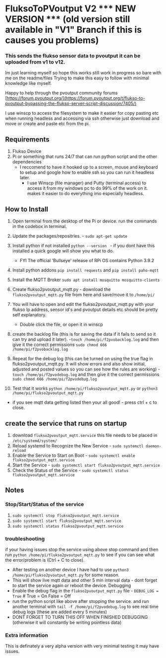 # FluksoToPVoutput V2 *** NEW VERSION *** (old version still available in "V1" Branch if this is causes you problems)
### This sends the flukso sensor data to pvoutput it can be uploaded from v1 to v12.

Im just learning myself so hope this works still work in progress so bare with me on the readme/files Trying to make this easy to follow with minimal knowledge like myself.

Happy to help through the pvoutput community forums [https://forum.pvoutput.org/](https://forum.pvoutput.org/t/flukso-to-pvoutput-bypassing-the-flukso-server-script-discussion/7405/)

I use winscp to access the filesystem to make it easier for copy pasting etc when running headless and accessing via ssh otherwise just download and move or create and paste etc from the pi.

## Requirements
1. Flukso Device
2. Pi or something that runs 24/7 that can run python script and the other dependencies
   - I reccomend to have it hooked up to a screen, mouse and keyboard to setup and google how to enable ssh so you can run it headless later.
     - I use Winscp (file manager) and Putty (terminal access) to access it from my windows pc to do 99% of the work on it. makes it easier to do everything imo especially headless.

## How to Install
1. Open terminal from the desktop of the Pi or device. run the commands in the codebox in terminal.
2. Update the packages/repositries. - `sudo apt-get update`
3. Install python if not installed `python --version ` - if you dont have this installed a quick google will show you what to do.
   - FYI The official 'Bullseye' release of RPi OS contains Python 3.9.2
4. Install python addons `pip install requests` and `pip install paho-mqtt`
5. Install the MQTT Broker `sudo apt install mosquitto mosquitto-clients`

6. Create flukso2pvoutput_mqtt.py - download the `flukso2pvoutput_mqtt.py` file from here and save/move it to `/home/pi/`

7. You will have to open and edit the flukso2pvoutput_mqtt.py with your flukso Ip address, sensor id's and pvoutput details etc should be pretty self explanatory.
   - Double click the file, or open it in winscp 
8. create the backlog file (this is for saving the data if it fails to send so it can try and upload it later).
   -`touch /home/pi/f2pvobacklog.log` and then give it the correct permissions `sudo chmod 666 /home/pi/f2pvobacklog.log`
9. Repeat for the debug log (this can be turned on using the true flag in flukso2pvoutput_mqtt.py. It will show errors and also show initial, adjusted and posted values so you can see how the rules are working)
   -`touch /home/pi/f2pvodebug.log` and then give it the correct permissions `sudo chmod 666 /home/pi/f2pvodebug.log`
11. Test that it works `python /home/pi/flukso2pvoutput_mqtt.py` or `python3 /home/pi/flukso2pvoutput_mqtt.py`
   - if you see mqtt data getting listed then your all good! - press ctrl + c to close.


## create the service that runs on startup
1. download `flukso2pvoutput_mqtt.service` this file needs to be placed in `/etc/systemd/system/`
2. Reload systemd to Recognize the New Service - `sudo systemctl daemon-reload  `
3. Enable the Service to Start on Boot - `sudo systemctl enable flukso2pvoutput_mqtt.service`
4. Start the Service - `sudo systemctl start flukso2pvoutput_mqtt.service`
5. Check the Status of the Service - `sudo systemctl status flukso2pvoutput_mqtt.service`

## Notes
### Stop/Start/Status of the service
1. `sudo systemctl stop flukso2pvoutput_mqtt.service`
2. `sudo systemctl start flukso2pvoutput_mqtt.service`
3. `sudo systemctl status flukso2pvoutput_mqtt.service`

### troubleshooting 
if your having issues stop the service using above stop command  and then run `python /home/pi/flukso2pvoutput_mqtt.py`  to see if you can see what the error/problem is (Ctrl + C to close). 
  - After testing on another device I have had to use `python3 /home/pi/flukso2pvoutput_mqtt.py` for some reason. 
  - This will show live mqtt data and other 5 min interval data - dont forget to start the service again or reboot the device. 
Debugging
  - Enable the debug flag in the `flukso2pvoutput_mqtt.py` file - `DEBUG_LOG = True`  # True = On False = Off
  - run the python script like above after stopping the service. and run another terminal with `tail -f /home/pi/f2pvodebug.log` to see real time debug logs (these are added every 5 minutes)
  - DONT FORGET TO TURN THIS OFF WHEN FINISHED DEBUGGING (otherwise it will constantly be writing pointless data)

### Extra information
This is definately a very alpha version with very minimal testing it may have issues. 

